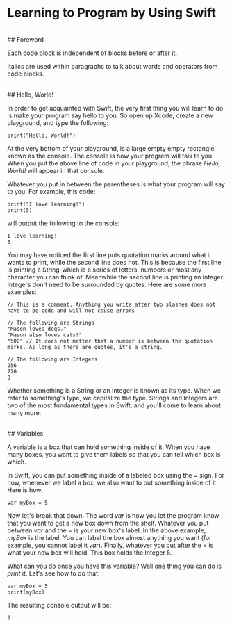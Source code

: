 # Learning to Program by Using Swift

<br>
## Foreword

Each code block is independent of blocks before or after it.

Italics are used within paragraphs to talk about words and operators from code blocks.

<br>
## Hello, World!

In order to get acquainted with Swift, the very first thing you will learn to do is make your program say hello to you. So open up Xcode, create a new playground, and type the following:

```
print("Hello, World!")
```
At the very bottom of your playground, is a large empty empty rectangle known as the console. The console is how your program will talk to you. When you put the above line of code in your playground, the phrase _Hello, World!_ will appear in that console.

Whatever you put in between the parentheses is what your program will say to you. For example, this code:
```
print("I love learning!")
print(5)
```
will output the following to the console:
```
I love learning!
5
```
You may have noticed the first line puts quotation marks around what it wants to print, while the second line does not. This is because the first line is printing a String-which is a series of letters, numbers or most any character you can think of. Meanwhile the second line is printing an Integer. Integers don't need to be surrounded by quotes. Here are some more examples:
```
// This is a comment. Anything you write after two slashes does not have to be code and will not cause errors

// The following are Strings
"Mason loves dogs."
"Mason also loves cats!"
"500" // It does not matter that a number is between the quotation marks. As long as there are quotes, it's a string.

// The following are Integers
256
720
0
```
Whether something is a String or an Integer is known as its type. When we refer to something's type, we capitalize the type. Strings and Integers are two of the most fundamental types in Swift, and you'll come to learn about many more.

<br>
## Variables

A variable is a box that can hold something inside of it. When you have many boxes, you want to give them labels so that you can tell which box is which.

In Swift, you can put something inside of a labeled box using the _=_ sign. For now, whenever we label a box, we also want to put something inside of it. Here is how.

```
var myBox = 5
```
Now let's break that down. The word _var_ is how you let the program know that you want to get a new box down from the shelf.  Whatever you put between _var_ and the _=_ is your new box's label. In the above example, _myBox_ is the label. You can label the box almost anything you want (for example, you cannot label it _var_). Finally, whatever you put after the _=_ is what your new box will hold. This box holds the Integer 5.

What can you do once you have this variable? Well one thing you can do is _print_ it. Let's see how to do that:
```
var myBox = 5
print(myBox)
```
The resulting console output will be:
```
5
```
